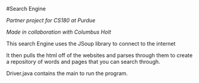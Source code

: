 #Search Engine

*Partner project for CS180 at Purdue*

*Made in collaboration with Columbus Holt*

This search Engine uses the JSoup library to connect to the internet

It then pulls the html off of the websites and parses through them to create a repository of words and pages that you can search through. 

Driver.java contains the main to run the program. 
